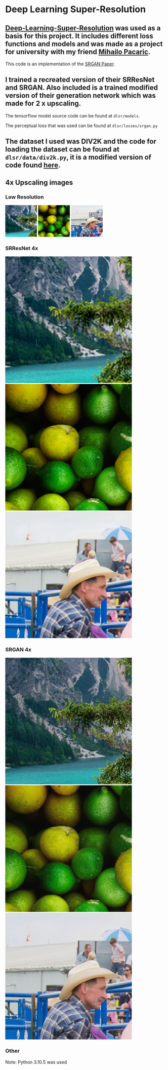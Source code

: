 # Deep Learning Super-Resolution

[Deep-Learning-Super-Resolution](https://github.com/Pakleni/Deep-Learning-Super-Resolution) was used as a basis for this project.
It includes different loss functions and models and was made as a project for university with my friend [Mihailo Pacaric](https://github.com/mihailopacaric).
---

This code is an implementation of the [SRGAN Paper](https://arxiv.org/abs/1609.04802).

I trained a recreated version of their SRResNet and SRGAN.
Also included is a trained modified version of their generation network which was made for 2 x upscaling.
---

The tensorflow model source code can be found at `dlsr/models`.

The perceptual loss that was used can be found at `dlsr/losses/srgan.py`

The dataset I used was DIV2K and the code for loading the dataset can be found at `dlsr/data/div2k.py`, it is a modified version of code found [here](https://github.com/krasserm/super-resolution/blob/179320c5cb005f57cd7e126cd8b3b669c793585a/data.py).
---

## 4x Upscaling images

### Low Resolution
![low resolution](https://github.com/Pakleni/Deep-Learning-Super-Resolution2.0/blob/c81e57a137bfec962495f8f35254d71184b358c3/results/comparison4x/lr/image6.png)
![low resolution](https://github.com/Pakleni/Deep-Learning-Super-Resolution2.0/blob/c81e57a137bfec962495f8f35254d71184b358c3/results/comparison4x/lr/image1.png)
![low resolution](https://github.com/Pakleni/Deep-Learning-Super-Resolution2.0/blob/c81e57a137bfec962495f8f35254d71184b358c3/results/comparison4x/lr/image3.png)
### SRResNet 4x
![srresnet 4x](https://github.com/Pakleni/Deep-Learning-Super-Resolution2.0/blob/c81e57a137bfec962495f8f35254d71184b358c3/results/comparison4x/srres4x/image6.png)
![srresnet 4x](https://github.com/Pakleni/Deep-Learning-Super-Resolution2.0/blob/c81e57a137bfec962495f8f35254d71184b358c3/results/comparison4x/srres4x/image1.png)
![srresnet 4x](https://github.com/Pakleni/Deep-Learning-Super-Resolution2.0/blob/c81e57a137bfec962495f8f35254d71184b358c3/results/comparison4x/srres4x/image3.png)
### SRGAN 4x
![srgan 4x](https://github.com/Pakleni/Deep-Learning-Super-Resolution2.0/blob/c81e57a137bfec962495f8f35254d71184b358c3/results/comparison4x/srgan4x/image6.png)
![srgan 4x](https://github.com/Pakleni/Deep-Learning-Super-Resolution2.0/blob/c81e57a137bfec962495f8f35254d71184b358c3/results/comparison4x/srgan4x/image1.png)
![srgan 4x](https://github.com/Pakleni/Deep-Learning-Super-Resolution2.0/blob/c81e57a137bfec962495f8f35254d71184b358c3/results/comparison4x/srgan4x/image3.png)


### Other

Note: Python 3.10.5 was used
